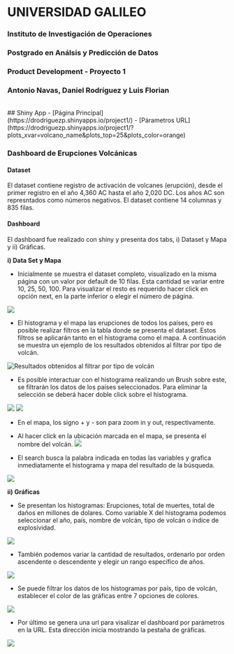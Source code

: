# UNIVERSIDAD GALILEO
### Instituto de Investigación de Operaciones
### Postgrado en Análsis y Predicción de Datos
### Product Development - Proyecto 1
### Antonio Navas, Daniel Rodríguez y Luis Florian
<br>
## Shiny App
- [Página Principal](https://drodriguezp.shinyapps.io/project1/)
- [Párametros URL](https://drodriguezp.shinyapps.io/project1/?plots_xvar=volcano_name&plots_top=25&plots_color=orange)

### Dashboard de Erupciones Volcánicas

#### Dataset
El dataset contiene registro de activación de volcanes (erupción), desde el primer registro en el año 4,360 AC hasta el año 2,020 DC. Los años AC son represntados como números negativos.  El dataset contiene 14 columnas y 835 filas.


#### Dashboard
El dashboard fue realizado con shiny y presenta dos tabs, i) Dataset y Mapa y ii) Gráficas.

**i) Data Set y Mapa**
- Inicialmente se muestra el dataset completo, visualizado en la misma página con un valor por default de 10 filas.  Esta cantidad se variar entre 10, 25, 50, 100.  Para visualizar el resto es requerido hacer click en opción next, en la parte inferior o elegir el número de página.

![](images/1.png)

- El histograma y el mapa las erupciones de todos los países, pero es posible realizar filtros en la tabla donde se presenta el dataset. Estos filtros se aplicarán tanto en el histograma como el mapa. A continuación se muestra un ejemplo de los resultados obtenidos al filtrar por tipo de volcán.

![Resultados obtenidos al filtrar por tipo de volcán](images/2.png)

- Es posible interactuar con el histograma realizando un Brush sobre este, se filtrarán los datos de los países seleccionados. Para eliminar la selección se deberá hacer doble click sobre el histograma.

![](images/3.png)
![](images/4.png)

- En el mapa, los signo + y - son para zoom in y out, respectivamente. 

- Al hacer click en la ubicación marcada en el mapa, se presenta el nombre del volcán.
![](images/5.png)

- El search busca la palabra indicada en todas las variables y grafica inmediatamente el histograma y mapa del resultado de la búsqueda.

![](images/6.png)

**ii) Gráficas**
- Se presentan los histogramas: Erupciones, total de muertes, total de daños en millones de dolares. Como variable X del histograma podemos seleccionar el año, país, nombre de volcán, tipo de volcán o índice de explosividad.

![](images/7.png)

- También podemos variar la cantidad de resultados, ordenarlo por orden ascendente o descendente y elegir un rango específico de años.

![](images/8.png)

- Se puede filtrar los datos de los histogramas por país, tipo de volcán, establecer el color de las gráficas entre 7 opciones de colores.

![](images/9.png)

- Por último se genera una url para visalizar el dashboard por parámetros en la URL. Esta dirección inicia mostrando la pestaña de gráficas.

![](images/10.png)